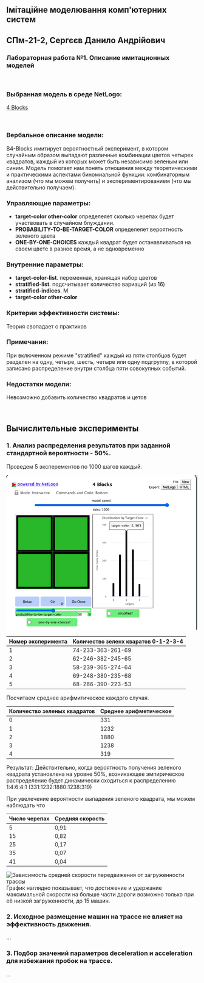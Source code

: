 ## Імітаційне моделювання комп'ютерних систем
## СПм-21-2, **Сергєєв Данило Андрійович**
### Лабораторная работа №**1**. Описание имитационных моделей

<br>

### Выбранная модель в среде NetLogo:
[4 Blocks](http://www.netlogoweb.org/launch#http://www.netlogoweb.org/assets/modelslib/Curricular%20Models/ProbLab/4%20Blocks.nlogo)

<br>

### Вербальное описание модели:
В4-Blocks имитирует вероятностный эксперимент, в котором случайным образом выпадают различные комбинации цветов четырех квадратов, каждый из которых может быть независимо зеленым или синим. Модель помогает нам понять отношения между теоретическими и практическими аспектами биномиальной функции: комбинаторным анализом (что мы можем получить) и экспериментированием (что мы действительно получаем).

### Управляющие параметры:
- **target-color other-color** определеяет сколько черепах будет участвовать в случайном блуждании.
- **PROBABILITY-TO-BE-TARGET-COLOR** определеяет вероятность зеленого цвета
- **ONE-BY-ONE-CHOICES** каждый квадрат будет останавливаться на своем цвете в разное время, а не одновременно

### Внутренние параметры:
- **target-color-list**. переменная, хранящая набор цветов
- **stratified-list**. подсчитывает количество вариаций (из 16)
- **stratified-indices**. М
- **target-color other-color**

### Критерии эффективности системы:
Теория свопадает с практиков

### Примечания:
При включенном режиме "stratified" каждый из пяти столбцов будет разделен на одну, четыре, шесть, четыре или одну подгруппу, в которой записано распределение внутри столбца пяти совокупных событий.


### Недостатки модели:
Невозможно добавить количество квадратов и цетов

<br>

## Вычислительные эксперименты

### 1. Анализ распределения результатов при заданной стандартной вероятности - 50%.

Проведем 5 эксперементов по 1000 шагов каждый.

![Рисунок 1](laba1_1.png)

<table>
<thead>
<tr><th>Номер эксперимента</th><th>Количество зеленх кваратов 0-1-2-3-4</th></tr>
</thead>
<tbody>
<tr><td>1</td><td>74-233-363-261-69</td></tr>
<tr><td>2</td><td>62-246-382-245-65</td></tr>
<tr><td>3</td><td>58-239-365-274-64</td></tr>
<tr><td>4</td><td>69-248-380-235-68</td></tr>
<tr><td>5</td><td>68-266-390-223-53</td></tr>
</tbody>
</table>

Посчитаем среднее арифмитическое каждого случая. 

<table>
<thead>
<tr><th>Количество зеленых квадратов </th><th>Среднее арифметическое</th></tr>
</thead>
<tbody>
<tr><td>0</td><td>331</td></tr>
<tr><td>1</td><td>1232</td></tr>
<tr><td>2</td><td>1880</td></tr>
<tr><td>3</td><td>1238</td></tr>
<tr><td>4</td><td>319</td></tr>
</tbody>
</table>

Результат: Действительно, когда вероятность получения зеленого квадрата установлена на уровне 50%, возникающее эмпирическое распределение будет динамически сходиться к распределению 1:4:6:4:1 (331:1232:1880:1238:319)



При увелечение вероятности выпадения зеленого квадрата, мы можем наблюдать что









<table>
<thead>
<tr><th>Число черепах</th><th>Средняя скорость</th></tr>
</thead>
<tbody>
<tr><td>5</td><td>0,91</td></tr>
<tr><td>15</td><td>0,82</td></tr>
<tr><td>25</td><td>0,17</td></tr>
<tr><td>35</td><td>0,07</td></tr>
<tr><td>41</td><td>0,04</td></tr>
</tbody>
</table>

![Зависимость средней скорости передвижения от загруженности трассы](fig1.png)
График наглядно показывает, что достижение и удержание максимальной скорости на больше части дороги возможно только при её низкой загруженности, до 15 машин.

### 2. Исходное размещение машин на трассе не влияет на эффективность движения.
...
### 3. Подбор значений параметров deceleration и acceleration для избежания пробок на трассе.
...

